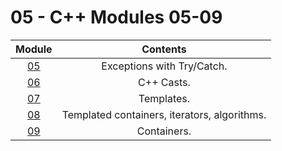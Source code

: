 # 05 - C++ Modules 05-09

| Module | Contents |
| :----: | :------: |
| [05](/projects/CPP%20Modules/05-CPP_Module_05.md) | Exceptions with Try/Catch. |
| [06](/projects/CPP%20Modules/05-CPP_Module_06.md) | C++ Casts. |
| [07](/projects/CPP%20Modules/05-CPP_Module_07.md) | Templates. |
| [08](/projects/CPP%20Modules/05-CPP_Module_08.md) | Templated containers, iterators, algorithms. |
| [09](/projects/CPP%20Modules/05-CPP_Module_09.md) | Containers. |